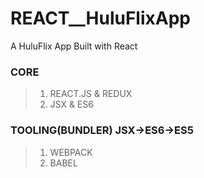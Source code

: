 # REACT\_\_HuluFlixApp

A HuluFlix App Built with React

### CORE

> 1. REACT.JS & REDUX
> 1. JSX & ES6

### TOOLING(BUNDLER) JSX->ES6->ES5

> 1. WEBPACK
> 1. BABEL
